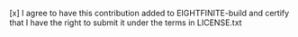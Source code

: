 


[x] I agree to have this contribution added to EIGHTFINITE-build and certify that I have the right to submit it under the terms in LICENSE.txt